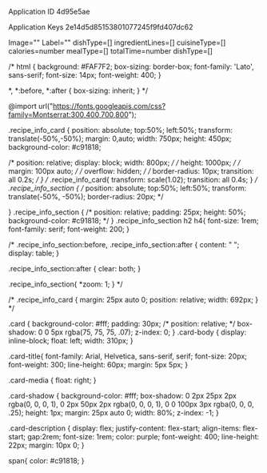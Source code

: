 Application ID
4d95e5ae

Application Keys
2e14d5d85153801077245f9fd407dc62


Image=""
Label=""
dishType=[]
ingredientLines=[]
cuisineType=[]
calories=number
mealType=[]
totalTime=number
dishType=[]



  /* html {
    background: #FAF7F2;
    box-sizing: border-box;
    font-family: 'Lato', sans-serif;
    font-size: 14px;
    font-weight: 400;
  }
  
  *, *:before, *:after {
    box-sizing: inherit;
  } */


@import url("https://fonts.googleapis.com/css?family=Montserrat:300,400,700,800");

.recipe_info_card {
  position: absolute; 
  top:50%;
  left:50%;
  transform: translate(-50%,-50%);
  margin: 0,auto;
  width: 750px;
  height: 450px;
  background-color: #c91818;
  

  /* position: relative;
  display: block; 
  width: 800px;  */
  /* height: 1000px;  */
  /* margin: 100px auto; */
  /* overflow: hidden; */
  /* border-radius: 10px;
  transition: all 0.2s;  */
}
/* .recipe_info_card{
    transform: scale(1.02);
    transition: all 0.4s;
  } */
  .recipe_info_section {
    /* position: absolute; 
    top:50%;
    left:50%;
    transform: translate(-50%, -50%);
    border-radius: 20px; */
    
}
.recipe_info_section {
    /* position: relative;
    padding: 25px;
    height: 50%;
    background-color: #c91818; */
  }
  .recipe_info_section h2 h4{
    font-size: 1rem;
    font-family: serif;
    font-weight: 200;
  }



/* .recipe_info_section:before,
.recipe_info_section:after {
  content: " ";
  display: table;
}

.recipe_info_section:after {
  clear: both;
}

.recipe_info_section{
  *zoom: 1;
} */

/* .recipe_info_card {
    margin: 25px auto 0;
    position: relative;
    width: 692px;
} */

.card {
    background-color: #fff;
    padding: 30px;
    /* position: relative; */
    box-shadow: 0 0 5px rgba(75, 75, 75, .07);
    z-index: 0;
}
.card-body {
    display: inline-block;
    float: left;
    width: 310px;
}

.card-title{
    font-family: Arial, Helvetica, sans-serif, serif;
    font-size: 20px;
    font-weight: 300;
    line-height: 60px;
    margin: 5px 5px;
}

.card-media {
    float: right;
}

.card-shadow {
    background-color: #fff;
    box-shadow: 0 2px 25px 2px rgba(0, 0, 0, 1), 0 2px 50px 2px rgba(0, 0, 0, 1), 0 0 100px 3px rgba(0, 0, 0, .25);
    height: 1px;
    margin: 25px auto 0;
    width: 80%;
    z-index: -1;
}

.card-description {
display: flex;
justify-content: flex-start;
align-items: flex-start;
gap:2rem;
font-size: 1rem;
color: purple;
font-weight: 400;
line-height: 22px;
margin: 10px 0;
}

span{
    color: #c91818;
}





	

